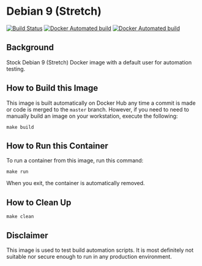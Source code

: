 # Debian 9 (Stretch)

[![Build Status](https://travis-ci.org/strongbrent/docker-debian9-testuser.svg?branch=master)](https://travis-ci.org/strongbrent/docker-debian9-testuser) [![Docker Automated build](https://img.shields.io/docker/cloud/automated/strongbrent/docker-debian9-testuser.svg)](https://cloud.docker.com/repository/docker/strongbrent/docker-debian9-testuser) [![Docker Automated build](https://img.shields.io/docker/cloud/build/strongbrent/docker-debian9-testuser.svg)](https://cloud.docker.com/repository/docker/strongbrent/docker-debian9-testuser/builds)

## Background
Stock Debian 9 (Stretch) Docker image with a default user for automation testing.

## How to Build this Image

This image is built automatically on Docker Hub any time a commit is made or code is merged to the `master` branch. However, if you need to need to manually build an image on your workstation, execute the following:
```
make build
```

## How to Run this Container

To run a container from this image, run this command:
```
make run
```
When you exit, the container is automatically removed.

## How to Clean Up

```
make clean
```

## Disclaimer 

This image is used to test build automation scripts. It is most definitely not suitable nor secure enough to run in any production environment.
